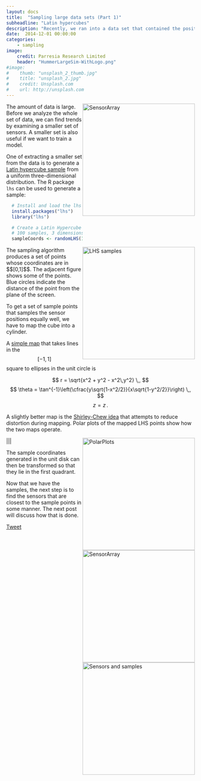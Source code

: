 ```yaml
---
layout: docs
title:  "Sampling large data sets (Part 1)"
subheadline: "Latin hypercubes"
description: "Recently, we ran into a data set that contained the positions and time-series data for a set of 50,000 sensors arranged in a cylindrical array." 
date:  2014-12-01 00:00:00
categories:
    - sampling
image:
    credit: Parresia Research Limited
    header: "HummerLargeSim-WithLogo.png"
#image:
#    thumb: "unsplash_2_thumb.jpg"
#    title: "unsplash_2.jpg"
#    credit: Unsplash.com
#    url: http://unsplash.com
---
```

<img style="float:right;width:300px" alt="SensorArray" src="{{site.url}}/assets/blogimg/SensorArray.png"/>  

The amount of data is large.  Before we analyze the whole set of data, we can find trends  
by examining a smaller set of sensors.  A smaller set is also useful if we want to
train a model. 

One of extracting a smaller set from the data is to generate a [Latin hypercube sample](http://en.wikipedia.org/wiki/Latin_hypercube_sampling) from a uniform three-dimensional distribution.
The R package `lhs` can be used to generate a sample:

~~~ R
  # Install and load the lhs library
  install.packages("lhs")
  library("lhs")

  # Create a Latin Hypercube sample of coordinates between 0 and 1
  # 100 samples, 3 dimensions
  sampleCoords <- randomLHS(100, 3)
~~~

<img style="float:right;width:300px" alt="LHS samples" src="{{site.url}}/assets/blogimg/SampleCoords.png"/>  
The sampling algorithm produces a set of points whose coordinates are in $$[0,1]$$.  The 
adjacent figure shows some of the points.  Blue circles indicate the distance of the point
from the plane of the screen.

To get a set of sample points that samples the sensor positions equally well, we have to
map the cube into a cylinder.  

A [simple map](http://mathproofs.blogspot.co.nz/2005/07/mapping-square-to-circle.html) that takes lines in the $$[-1,1]$$ square to ellipses in the unit circle is

$$
  r = \sqrt{x^2 + y^2 - x^2\,y^2}  \,,
$$
$$
  \theta = \tan^{-1}\left(\cfrac{y\sqrt{1-x^2/2}}{x\sqrt{1-y^2/2}}\right) \,,
$$
$$
  z = z \,.
$$

A slightly better map is the [Shirley-Chew idea](https://mediatech.aalto.fi/~jaakko/T111-5310/K2013/JGT-97.pdf) that attempts to reduce distortion during mapping.
Polar plots of the mapped LHS points show how the two maps operate.

|<img style="float:right;width:300px" alt="PolarPlots" src="{{site.url}}/assets/blogimg/PolarPrime.png"/>|<img style="float:right;width:300px" alt="SensorArray" src="{{site.url}}/assets/blogimg/PolarShirleyChew.png"/>|

<img style="float:right;width:300px" alt="Sensors and samples" src="{{site.url}}/assets/blogimg/SensorsAndSamples.png"/>  
The sample coordinates generated in the unit disk can then be transformed so that 
they lie in the first quadrant.

Now that we have the samples, the next step is to find the sensors that are
closest to the sample points in some manner.  The next post will discuss how
that is done.

<a href="https://twitter.com/share" class="twitter-share-button" data-via="parresianz">Tweet</a>
<script>!function(d,s,id){var js,fjs=d.getElementsByTagName(s)[0],p=/^http:/.test(d.location)?'http':'https';if(!d.getElementById(id)){js=d.createElement(s);js.id=id;js.src=p+'://platform.twitter.com/widgets.js';fjs.parentNode.insertBefore(js,fjs);}}(docsument, 'script', 'twitter-wjs');</script>
<script src="//platform.linkedin.com/in.js" type="text/javascript">
  lang: en_US
</script>
<script type="IN/Share" data-counter="right"></script>
